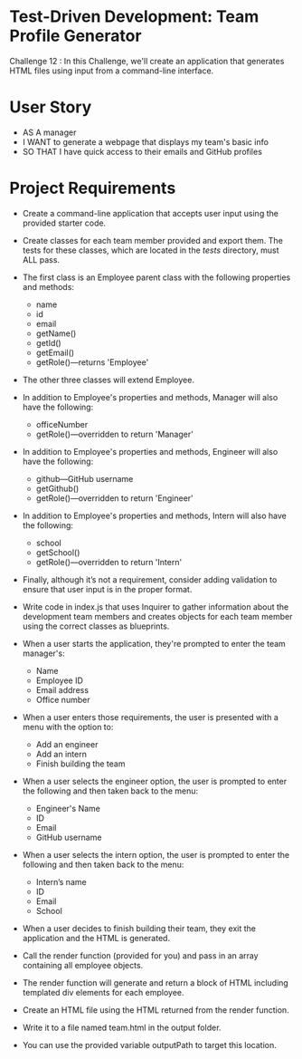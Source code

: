 # Test-Driven Development: Team Profile Generator
Challenge 12 : In this Challenge, we'll create an application that generates HTML files using input from a command-line interface.

# User Story
  * AS A manager
  * I WANT to generate a webpage that displays my team's basic info
  * SO THAT I have quick access to their emails and GitHub profiles

# Project Requirements
  * Create a command-line application that accepts user input using the provided starter code.
  
  * Create classes for each team member provided and export them. The tests for these classes, which are located in the _tests_ directory, must ALL pass.
  
  * The first class is an Employee parent class with the following properties and methods:
    * name
    * id
    * email
    * getName()
    * getId()
    * getEmail()
    * getRole()—returns 'Employee'
  
  * The other three classes will extend Employee.
  
  * In addition to Employee's properties and methods, Manager will also have the following:
    * officeNumber
    * getRole()—overridden to return 'Manager'

  * In addition to Employee's properties and methods, Engineer will also have the following:
    * github—GitHub username
    * getGithub()
    * getRole()—overridden to return 'Engineer'
  
  * In addition to Employee's properties and methods, Intern will also have the following:
    * school
    * getSchool()
    * getRole()—overridden to return 'Intern'
  
  * Finally, although it’s not a requirement, consider adding validation to ensure that user input is in the proper format.
  
  * Write code in index.js that uses Inquirer to gather information about the development team members and creates objects for each team member using the correct classes as blueprints.
  
  * When a user starts the application, they're prompted to enter the team manager's:
    * Name
    * Employee ID
    * Email address
    * Office number
  
  * When a user enters those requirements, the user is presented with a menu with the option to:
    * Add an engineer
    * Add an intern
    * Finish building the team
  
  * When a user selects the engineer option, the user is prompted to enter the following and then taken back to the menu:
    * Engineer's Name
    * ID
    * Email
    * GitHub username
  
  * When a user selects the intern option, the user is prompted to enter the following and then taken back to the menu:
    * Intern’s name
    * ID
    * Email
    * School
  
  * When a user decides to finish building their team, they exit the application and the HTML is generated.
  
  * Call the render function (provided for you) and pass in an array containing all employee objects.
  
  * The render function will generate and return a block of HTML including templated div elements for each employee.
  
  * Create an HTML file using the HTML returned from the render function.
  
  * Write it to a file named team.html in the output folder.
  
  * You can use the provided variable outputPath to target this location.                 

 
